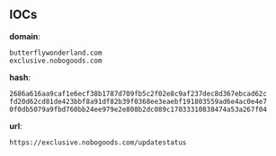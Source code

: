 
## IOCs

__domain__:

```text
butterflywonderland.com
exclusive.nobogoods.com
```
__hash__:

```text
2686a616aa9caf1e6ecf38b1787d709fb5c2f02e8c9af237dec8d367ebcad62c
fd20d62cd81de423bbf8a91df82b39f0368ee3eaebf191803559ad6e4ac0e4e7
0f0db5079a9fbd760bb24ee979e2e808b2dc089c17033310838474a53a267f04
```
__url__:

```text
https://exclusive.nobogoods.com/updatestatus
```